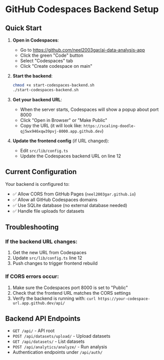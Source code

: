 # GitHub Codespaces Backend Setup

## Quick Start

1. **Open in Codespaces**:
   - Go to https://github.com/neel2003gar/ai-data-analysis-app
   - Click the green "Code" button
   - Select "Codespaces" tab
   - Click "Create codespace on main"

2. **Start the backend**:
   ```bash
   chmod +x start-codespaces-backend.sh
   ./start-codespaces-backend.sh
   ```

3. **Get your backend URL**:
   - When the server starts, Codespaces will show a popup about port 8000
   - Click "Open in Browser" or "Make Public"
   - Copy the URL (it will look like: `https://scaling-doodle-qj5wx946xqw39pvj-8000.app.github.dev`)

4. **Update the frontend config** (if URL changed):
   - Edit `src/lib/config.ts`
   - Update the Codespaces backend URL on line 12

## Current Configuration

Your backend is configured to:
- ✅ Allow CORS from GitHub Pages (`neel2003gar.github.io`)
- ✅ Allow all GitHub Codespaces domains
- ✅ Use SQLite database (no external database needed)
- ✅ Handle file uploads for datasets

## Troubleshooting

### If the backend URL changes:
1. Get the new URL from Codespaces
2. Update `src/lib/config.ts` line 12
3. Push changes to trigger frontend rebuild

### If CORS errors occur:
1. Make sure the Codespaces port 8000 is set to "Public"
2. Check that the frontend URL matches the CORS settings
3. Verify the backend is running with: `curl https://your-codespace-url.app.github.dev/api/`

## Backend API Endpoints

- `GET /api/` - API root
- `POST /api/datasets/upload/` - Upload datasets
- `GET /api/datasets/` - List datasets
- `POST /api/analytics/analyze/` - Run analysis
- Authentication endpoints under `/api/auth/`
